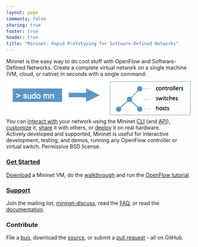 ```yaml
---
layout: page
comments: false
sharing: true
footer: true
header: true
title: "Mininet: Rapid Prototyping for Software-Defined Networks"
---
```


<style>article header { display: none; }</style>

<div class="frontpageparagraph">
Mininet is the easy way to do cool stuff with OpenFlow and Software-Defined Networks.
Create a complete virtual network on a single machine (VM, cloud, or native) 
in seconds with a single command:
</div>

<div class="frontpagediagram">
<img src="images/frontpage_diagram.png">
</div>

<div class="frontpageparagraph">
You can <a href="sample-workflow#Interacting_with_a_Network">interact with</a>
your network using the Mininet
<a href="/walkthrough/#interact-with-hosts-and-switches">CLI</a>
(and <a href="/api/hierarchy.html">API</a>),
<a href="sample-workflow#customizing-a-network">customize</a> it,
<a href="sample-workflow#sharing-a-network">share</a> it with others,
or
<a href="sample-workflow#running-on-hardware">deploy</a>
 it on real hardware.
</div>

<div class="frontpageparagraph">
Actively developed and supported, Mininet is useful for interactive development, testing, and demos, running any OpenFlow controller or virtual switch.  Permissive BSD license.
</div>

<div class="frontpagebutton">
<div class="buttontitle"><h3><a href="download">Get Started</a></h3></div>
<div class="buttontext">
<p>
<!-- No video yet!
Watch the intro video,
-->
<a href="download">Download</a> a Mininet VM,
do the <a href="walkthrough" title="Walkthrough">walkthrough</a>
and run the <a href="http://www.openflow.org/wk/index.php/OpenFlow_Tutorial" title="Title">OpenFlow tutorial</a>.
</p>
</div>
</div>

<div class="frontpagebutton">
<div class="buttontitle"><h3><a href="support">Support</a></h3></div>
<div class="buttontext">
<p>
Join the mailing list, <a href="https://mailman.stanford.edu/mailman/alt/members?list=mininet-discuss">mininet-discuss</a>, read the
<a href="https://github.com/mininet/mininet/wiki/FAQ">FAQ</a>, or read the
<a href="https://github.com/mininet/mininet/wiki/Documentation">documentation</a>.
</p>
</div>
</div>

<div class="frontpagebutton">
<div class="buttontitle"><h3>Contribute</h3></div>
<div class="buttontext">
<p>
File a <a href="https://github.com/mininet/mininet/issues?milestone=1&state=open">bug</a>, download the <a href="https://github.com/mininet/mininet">source</a>, or submit a <a href="https://github.com/mininet/mininet/pulls">pull request</a> - all on GitHub.
</p>
</div>
</div>
